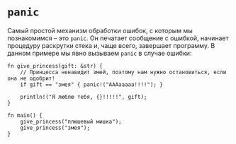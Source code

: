 # `panic`

Самый простой механизм обработки ошибок, с которым мы познакомимся – это `panic`.
Он печатает сообщение с ошибкой, начинает процедуру
раскрутки стека и, чаще всего, завершает программу. В данном примере мы явно вызываем `panic` в случае ошибки:

```rust,editable,ignore,mdbook-runnable
fn give_princess(gift: &str) {
    // Принцесса ненавидит змей, поэтому нам нужно остановиться, если она не одобрит!
    if gift == "змея" { panic!("AAAaaaaa!!!!"); }

    println!("Я люблю тебя, {}!!!!!", gift);
}

fn main() {
    give_princess("плюшевый мишка");
    give_princess("змея");
}
```
